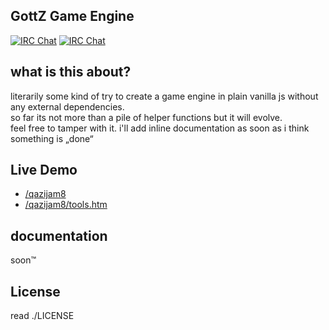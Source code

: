 ## GottZ Game Engine

[![IRC Chat](https://img.shields.io/badge/chat-irc-green.svg)](https://webirc.n0xy.net/#gz)
[![IRC Chat](https://img.shields.io/badge/Twitch-Noepel-green.svg)](https://twitch.tv/Noepel)

## what is this about?

literarily some kind of try to create a game engine in plain vanilla js without any external dependencies.  
so far its not more than a pile of helper functions but it will evolve.  
feel free to tamper with it. i'll add inline documentation as soon as i think something is „done“

## Live Demo

- [/qazijam8](https://gottz.github.io/game/qazijam8/)
- [/qazijam8/tools.htm](https://gottz.github.io/game/qazijam8/tools.htm)

## documentation
soon™

## License
read ./LICENSE

